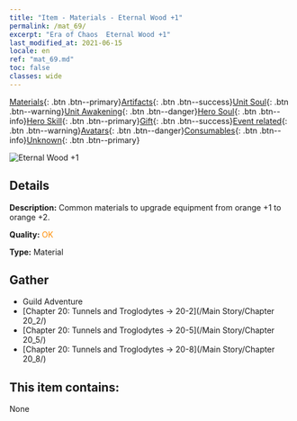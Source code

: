 ```yaml
---
title: "Item - Materials - Eternal Wood +1"
permalink: /mat_69/
excerpt: "Era of Chaos  Eternal Wood +1"
last_modified_at: 2021-06-15
locale: en
ref: "mat_69.md"
toc: false
classes: wide
---
```

 [Materials](/Items/){: .btn .btn--primary}[Artifacts](/Items/Artifacts/){: .btn .btn--success}[Unit Soul](/Items/UnitSoul/){: .btn .btn--warning}[Unit Awakening](/Items/UnitAwakening/){: .btn .btn--danger}[Hero Soul](/Items/HeroSoul/){: .btn .btn--info}[Hero Skill](/Items/HeroSkill/){: .btn .btn--primary}[Gift](/Items/Gift/){: .btn .btn--success}[Event related](/Items/Events/){: .btn .btn--warning}[Avatars](/Items/Avatars/){: .btn .btn--danger}[Consumables](/Items/Consumables/){: .btn .btn--info}[Unknown](/Items/Unknown/){: .btn .btn--primary}

 ![Eternal Wood +1](/images/t/i_cailiao_mucai3.png)

## Details
 **Description:** Common materials to upgrade equipment from orange +1 to orange +2.

 **Quality:** <span style="color: #FF8C00">OK</span>

 **Type:** Material

## Gather

*    Guild Adventure 
*    [Chapter 20: Tunnels and Troglodytes -> 20-2](/Main Story/Chapter 20_2/) 
*    [Chapter 20: Tunnels and Troglodytes -> 20-5](/Main Story/Chapter 20_5/) 
*    [Chapter 20: Tunnels and Troglodytes -> 20-8](/Main Story/Chapter 20_8/) 

## This item contains:

  None

